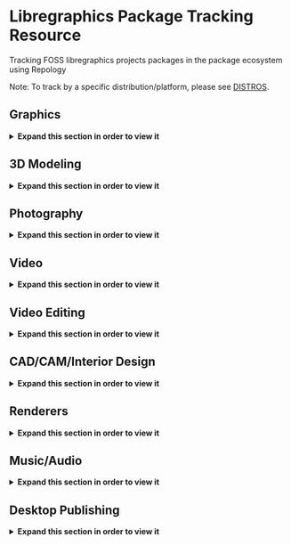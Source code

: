 # Libregraphics Package Tracking Resource
Tracking FOSS libregraphics projects packages in the package ecosystem using Repology

Note: To track by a specific distribution/platform, please see [DISTROS](DISTROS/).

<!-- Within this
comment are all the packages being tracked
## Graphics
gimp
gegl
babl
inkscape
krita
gmic
imagemagick
graphicsmagick
mypaint
azpainter
kolourpaint
synfig
opentoonz
milton
fontforge
birdfont
## 3D Modeling
blender
natron
wings3d
dust3d
djv
makehuman
## Photography
darktable
rawtherapee
luminance-hdr
entangle
photo
digikam
ufraw
photivo
photofilmstrip
hugin
hdrmerge
photoflare
pix
kphotoalbum
lightzone
stereophotoview
## Video
vlc
mpv
ffmpeg
kdenlive
pitivi
shotcut
olive-video-editor
openshot
obs-studio
flowblade
lives
gnome-subtitles
vidcutter
## CAD/CAM
freecad
librecad
sweethome3d
room-arranger
kicad
openSCAD
solvespace
openorienteering-mapper
qgis
appleseed
ospray
embree
luxcorerender
povray
yafaray
## Music
musescore
lilypond
rosegarden
mixxx
giada
portaudio
jack-audio-connection-kit
sonic-visualiser
gstreamer1
zynaddsubfx
audacity
dexed-synth
gnuradio
guitarix
vcvrack
qtractor
carla,
yoshimi
fluidsynth
qsynth
rakarrack
drumgizmo
synthv1
padthv1
drumkb1
samplv1
hydrogen
snd
ardour
aubio
swami
freebirth
gsequencer
qsampler
add64
linuxsampler
lmms
tuxguitar
## Audio Plugins
lv2:gxplugins
calf
kapitonov-plugins-pack-lv2v
scribus
sk1
laidout
kodi
calibre
sigil
-->

## Graphics
<details>
  <summary><b>Expand this section in order to view it</b></summary>
<table>
  <tr>
    <th>gimp</th>
    <th>gegl</th>
    <th>babl</th>
  </tr>
  <tr>
    <td valign="top"><a href="https://repology.org/metapackage/gimp/versions">
      <img src="https://repology.org/badge/vertical-allrepos/gimp.svg" alt="Packaging status" align="right"></a>
    </td>
    <td valign="top"><a href="https://repology.org/metapackage/gegl/versions">
      <img src="https://repology.org/badge/vertical-allrepos/gegl.svg" alt="Packaging status" align="right"></a>
    </td>
    <td valign="top"><a href="https://repology.org/metapackage/babl/versions">
      <img src="https://repology.org/badge/vertical-allrepos/babl.svg" alt="Packaging status" align="right"></a>
    </td>
  </tr>
</table>

<table>
  <tr>
    <th>inkscape</th>
    <th>krita</th>
    <th>gmic</th>
  </tr>
  <tr>
    <td valign="top"><a href="https://repology.org/metapackage/inkscape/versions">
      <img src="https://repology.org/badge/vertical-allrepos/inkscape.svg" alt="Packaging status" align="right"></a>
    </td>
    <td valign="top"><a href="https://repology.org/metapackage/krita/versions">
      <img src="https://repology.org/badge/vertical-allrepos/krita.svg" alt="Packaging status" align="right"></a>
    </td>
    <td valign="top"><a href="https://repology.org/metapackage/gmic/versions">
      <img src="https://repology.org/badge/vertical-allrepos/gmic.svg" alt="Packaging status" align="right"></a>
    </td>    
  </tr>
</table>

<table>
  <tr>
    <th>imagemagick</th>
    <th>graphicsmagick</th>
  </tr>
  <tr>
    <td valign="top"><a href="https://repology.org/metapackage/imagemagick/versions">
      <img src="https://repology.org/badge/vertical-allrepos/imagemagick.svg" alt="Packaging status" align="right"></a>
    <td valign="top"><a href="https://repology.org/metapackage/graphicsmagick/versions">
      <img src="https://repology.org/badge/vertical-allrepos/graphicsmagick.svg" alt="Packaging status" align="right"></a>
</table>


<table>
  <tr>
    <th>mypaint</th>
    <th>azpainter</th>
    <th>kolourpaint</th>    
  </tr>
  <tr>
    <td valign="top"><a href="https://repology.org/metapackage/mypaint/versions">
      <img src="https://repology.org/badge/vertical-allrepos/mypaint.svg" alt="Packaging status" align="right"></a>
    </td>
    <td valign="top"><a href="https://repology.org/metapackage/azpainter/versions">
      <img src="https://repology.org/badge/vertical-allrepos/azpainter.svg" alt="Packaging status" align="right"></a>
    </td>
    <td valign="top"><a href="https://repology.org/metapackage/kolourpaint/versions">
      <img src="https://repology.org/badge/vertical-allrepos/kolourpaint.svg" alt="Packaging status" align="right"></a>
    </td>
  </tr>
</table>

<table>
  <tr>
    <th>synfig</th>
    <th>opentoonz</th>
    <th>milton</th>
  </tr>
  <tr>
    <td valign="top"><a href="https://repology.org/metapackage/synfig/versions">
      <img src="https://repology.org/badge/vertical-allrepos/synfig.svg" alt="Packaging status" align="right"></a>
    <td valign="top"><a href="https://repology.org/metapackage/opentoonz/versions">
      <img src="https://repology.org/badge/vertical-allrepos/opentoonz.svg" alt="Packaging status" align="right"></a>
    </td>
    <td valign="top"><a href="https://repology.org/metapackage/milton/versions">
      <img src="https://repology.org/badge/vertical-allrepos/milton.svg" alt="Packaging status" align="right"></a>
    </td>
</table>


<table>
  <tr>
    <th>fontforge</th>
    <th>birdfont</th>
  </tr>
  <tr>
    <td valign="top"><a href="https://repology.org/metapackage/fontforge/versions">
      <img src="https://repology.org/badge/vertical-allrepos/fontforge.svg" alt="Packaging status" align="right"></a>
    </td>
    <td valign="top"><a href="https://repology.org/metapackage/birdfont/versions">
      <img src="https://repology.org/badge/vertical-allrepos/birdfont.svg" alt="Packaging status" align="right"></a>
    </td>
</table>


</details>

## 3D Modeling
<details>
  <summary><b>Expand this section in order to view it</b></summary>
<table>
  <tr>
    <th>blender</th>
    <th>natron</th>
    <th>wings3d</th>
  </tr>
  <tr>
    <td valign="top"><a href="https://repology.org/metapackage/blender/versions">
      <img src="https://repology.org/badge/vertical-allrepos/blender.svg" alt="Packaging status" align="right"></a>
    </td>
    <td valign="top"><a href="https://repology.org/metapackage/natron/versions">
      <img src="https://repology.org/badge/vertical-allrepos/natron.svg" alt="Packaging status" align="right"></a>
    </td>
    <td valign="top"><a href="https://repology.org/metapackage/wings3d/versions">
      <img src="https://repology.org/badge/vertical-allrepos/wings3d.svg" alt="Packaging status" align="right"></a>
    </td>
  </tr>
</table>
  
<table>
  <tr>
    <th>dust3d</th>
    <th>djv</th>
    <th>makehuman</th>
  </tr>
  <tr>
    <td valign="top"><a href="https://repology.org/metapackage/dust3d/versions">
      <img src="https://repology.org/badge/vertical-allrepos/dust3d.svg" alt="Packaging status" align="right"></a>
    </td>
    <td valign="top"><a href="https://repology.org/metapackage/djv/versions">
      <img src="https://repology.org/badge/vertical-allrepos/djv.svg" alt="Packaging status" align="right"></a>
    </td>
    <td valign="top"><a href="https://repology.org/metapackage/makehuman/versions">
      <img src="https://repology.org/badge/vertical-allrepos/makehuman.svg" alt="Packaging status" align="right"></a>
    </td>
  </tr>
</table>
  
  
</details>

## Photography
<details>
  <summary><b>Expand this section in order to view it</b></summary>
<table>
  <tr>
    <th>darktable</th>
    <th>rawtherapee</th>
    <th>luminance-hdr</th>
  </tr>
  <tr>
    <td valign="top"><a href="https://repology.org/metapackage/darktable/versions">
      <img src="https://repology.org/badge/vertical-allrepos/darktable.svg" alt="Packaging status" align="right"></a>
    </td>
    <td valign="top"><a href="https://repology.org/metapackage/rawtherapee/versions">
      <img src="https://repology.org/badge/vertical-allrepos/rawtherapee.svg" alt="Packaging status" align="right"></a>
    </td>
    <td valign="top"><a href="https://repology.org/metapackage/luminance-hdr/versions">
      <img src="https://repology.org/badge/vertical-allrepos/luminance-hdr.svg" alt="Packaging status" align="right"></a>
    </td>
  </tr>
</table>

<table>
  <tr>
    <th>entangle</th>
    <th>photoflow</th>
    <th>digikam</th>
  </tr>
  <tr>
    <td valign="top"><a href="https://repology.org/metapackage/entangle/versions">
      <img src="https://repology.org/badge/vertical-allrepos/entangle.svg" alt="Packaging status" align="right"></a>
    </td>
    <td valign="top"><a href="https://repology.org/metapackage/photoflow/versions">
      <img src="https://repology.org/badge/vertical-allrepos/photoflow.svg" alt="Packaging status" align="right"></a>
    </td>
    <td valign="top"><a href="https://repology.org/metapackage/digikam/versions">
      <img src="https://repology.org/badge/vertical-allrepos/digikam.svg" alt="Packaging status" align="right"></a>
    </td>
  </tr>
</table>

<table>
  <tr>
    <th>ufraw</th>
    <th>photivo</th>
    <th>photofilmstrip</th>
  </tr>
  <tr>
    <td valign="top"><a href="https://repology.org/metapackage/ufraw/versions">
      <img src="https://repology.org/badge/vertical-allrepos/ufraw.svg" alt="Packaging status" align="right"></a>
    </td>
    <td valign="top"><a href="https://repology.org/metapackage/photivo/versions">
      <img src="https://repology.org/badge/vertical-allrepos/photivo.svg" alt="Packaging status" align="right"></a>
    </td>
    <td valign="top"><a href="https://repology.org/metapackage/photofilmstrip/versions">
      <img src="https://repology.org/badge/vertical-allrepos/photofilmstrip.svg" alt="Packaging status" align="right"></a>
    </td>
  </tr>
</table>


<table>
  <tr>
    <th>hugin</th>
    <th>hdrmerge</th>
    <th>photoflare</th>
  </tr>
  <tr>
    <td valign="top"><a href="https://repology.org/metapackage/hugin/versions">
      <img src="https://repology.org/badge/vertical-allrepos/hugin.svg" alt="Packaging status" align="right"></a>
    </td>
    <td valign="top"><a href="https://repology.org/metapackage/hdrmerge/versions">
      <img src="https://repology.org/badge/vertical-allrepos/hdrmerge.svg" alt="Packaging status" align="right"></a>
    </td>
    <td valign="top"><a href="https://repology.org/metapackage/photoflare/versions">
      <img src="https://repology.org/badge/vertical-allrepos/photoflare.svg" alt="Packaging status" align="right"></a>
    </td>
  </tr>
</table>

<table>
  <tr>
    <th>pix</th>
    <th>kphotoalbum</th>
    <th>lightzone</th>
  </tr>
  <tr>
    <td valign="top"><a href="https://repology.org/metapackage/pix/versions">
      <img src="https://repology.org/badge/vertical-allrepos/pix.svg" alt="Packaging status" align="right"></a>
    </td>
    <td valign="top"><a href="https://repology.org/metapackage/kphotoalbum/versions">
      <img src="https://repology.org/badge/vertical-allrepos/kphotoalbum.svg" alt="Packaging status" align="right"></a>
    </td>
    <td valign="top"><a href="https://repology.org/metapackage/lightzone/versions">
      <img src="https://repology.org/badge/vertical-allrepos/lightzone.svg" alt="Packaging status" align="right"></a>
    </td>
  </tr>
</table>

<table>
  <tr>
    <th>stereophotoview</th>
  </tr>
  <tr>
    <td valign="top"><a href="https://repology.org/metapackage/stereophotoview/versions">
      <img src="https://repology.org/badge/vertical-allrepos/stereophotoview.svg" alt="Packaging status" align="right"></a>
    </td>
  </tr>
</table>

</details>

## Video
<details>
  <summary><b>Expand this section in order to view it</b></summary>
<table>
  <tr>
    <th>vlc</th>
    <th>mpv</th>
    <th>ffmpeg</th>
  </tr>
  <tr>
    <td valign="top"><a href="https://repology.org/metapackage/vlc/versions">
      <img src="https://repology.org/badge/vertical-allrepos/vlc.svg" alt="Packaging status" align="right"></a>
    </td>
    <td valign="top"><a href="https://repology.org/metapackage/mpv/versions">
      <img src="https://repology.org/badge/vertical-allrepos/mpv.svg" alt="Packaging status" align="right"></a>
    </td>
    <td valign="top"><a href="https://repology.org/metapackage/ffmpeg/versions">
      <img src="https://repology.org/badge/vertical-allrepos/ffmpeg.svg" alt="Packaging status" align="right"></a>
    </td>
  </tr>
</table>

<table>
  <tr>
    <th>kodi</th>
    <th>handbrake</th>
  </tr>
  <tr>
    <td valign="top"><a href="https://repology.org/metapackage/kodi/versions">
      <img src="https://repology.org/badge/vertical-allrepos/kodi.svg" alt="Packaging status" align="right"></a>
    </td>
    <td valign="top"><a href="https://repology.org/metapackage/handbrake/versions">
      <img src="https://repology.org/badge/vertical-allrepos/handbrake.svg" alt="Packaging status" align="right"></a>
    </td>
  </tr>
</table>
</details>



## Video Editing
<details>
  <summary><b>Expand this section in order to view it</b></summary>
<table>
  <tr>
    <th>kdenlive</th>
    <th>pitivi</th>
    <th>shotcut</th>
  </tr>
  <tr>
    <td valign="top"><a href="https://repology.org/metapackage/kdenlive/versions">
      <img src="https://repology.org/badge/vertical-allrepos/kdenlive.svg" alt="Packaging status" align="right"></a>
    </td>
    <td valign="top"><a href="https://repology.org/metapackage/pitivi/versions">
      <img src="https://repology.org/badge/vertical-allrepos/pitivi.svg" alt="Packaging status" align="right"></a>
    </td>
    <td valign="top"><a href="https://repology.org/metapackage/shotcut/versions">
      <img src="https://repology.org/badge/vertical-allrepos/shotcut.svg" alt="Packaging status" align="right"></a>
    </td>
  </tr>
</table>

<table>
  <tr>
    <th>olive-video-editor</th>
    <th>openshot</th>
    <th>obs-studio</th>
  </tr>
  <tr>
    <td valign="top"><a href="https://repology.org/metapackage/olive-video-editor/versions">
    <img src="https://repology.org/badge/vertical-allrepos/olive-video-editor.svg" alt="Packaging status" align="right"></a>
    </td>
    <td valign="top"><a href="https://repology.org/metapackage/openshot/versions">
      <img src="https://repology.org/badge/vertical-allrepos/openshot.svg" alt="Packaging status" align="right"></a>
    </td>
    <td valign="top"><a href="https://repology.org/metapackage/obs-studio/versions">
      <img src="https://repology.org/badge/vertical-allrepos/obs-studio.svg" alt="Packaging status" align="right"></a>
    </td>
  </tr>
</table>

<table>
  <tr>
    <th>flowblade</th>
    <th>lives</th>
    <th>gnome-subtitles</th>
  </tr>
  <tr>
    <td valign="top"><a href="https://repology.org/metapackage/flowblade/versions">
      <img src="https://repology.org/badge/vertical-allrepos/flowblade.svg" alt="Packaging status" align="right"></a>
    </td>
    <td valign="top"><a href="https://repology.org/metapackage/lives/versions">
      <img src="https://repology.org/badge/vertical-allrepos/lives.svg" alt="Packaging status" align="right"></a>
    </td>
    <td valign="top"><a href="https://repology.org/metapackage/gnome-subtitles/versions">
      <img src="https://repology.org/badge/vertical-allrepos/gnome-subtitles.svg" alt="Packaging status" align="right"></a>
    </td>
  </tr>
</table>

<table>
  <tr>
    <th>vidcutter</th>
  </tr>
  <tr>
    <td valign="top"><a href="https://repology.org/metapackage/vidcutter/versions">
      <img src="https://repology.org/badge/vertical-allrepos/vidcutter.svg" alt="Packaging status" align="right"></a>
    </td>
  </tr>
</table>
</details>


## CAD/CAM/Interior Design
<details>
  <summary><b>Expand this section in order to view it</b></summary>
<table>
  <tr>
    <th>freecad</th>
    <th>librecad</th>
    <th>sweethome3d</th>
  </tr>
  <tr>
    <td valign="top"><a href="https://repology.org/metapackage/freecad/versions">
      <img src="https://repology.org/badge/vertical-allrepos/freecad.svg" alt="Packaging status" align="right"></a>
    </td>
    <td valign="top"><a href="https://repology.org/metapackage/librecad/versions">
      <img src="https://repology.org/badge/vertical-allrepos/librecad.svg" alt="Packaging status" align="right"></a>
    </td>
    <td valign="top"><a href="https://repology.org/metapackage/sweethome3d/versions">
      <img src="https://repology.org/badge/vertical-allrepos/sweethome3d.svg" alt="Packaging status" align="right"></a>
    </td>
  </tr>
</table>
  
<table>
  <tr>
    <th>room-arranger</th>
    <th>kicad</th>
    <th>openSCAD</th>
  </tr>
  <tr>
    <td valign="top"><a href="https://repology.org/metapackage/room-arranger/versions">
      <img src="https://repology.org/badge/vertical-allrepos/room-arranger.svg" alt="Packaging status" align="right"></a>
    </td>
    <td valign="top"><a href="https://repology.org/metapackage/kicad/versions">
      <img src="https://repology.org/badge/vertical-allrepos/kicad.svg" alt="Packaging status" align="right"></a>
    </td>
    <td valign="top"><a href="https://repology.org/metapackage/openscad/versions">
      <img src="https://repology.org/badge/vertical-allrepos/openscad.svg" alt="Packaging status" align="right"></a>
    </td>
  </tr>
</table>  

<table>
  <tr>
    <th>solvespace</th>
    <th>openorienteering-mapper</th>
    <th>qgis</th>
  </tr>
  <tr>
    <td valign="top"><a href="https://repology.org/metapackage/solvespace/versions">
      <img src="https://repology.org/badge/vertical-allrepos/solvespace.svg" alt="Packaging status" align="right"></a>
    </td>
    <td valign="top"><a href="https://repology.org/metapackage/openorienteering-mapper/versions">
      <img src="https://repology.org/badge/vertical-allrepos/openorienteering-mapper.svg" alt="Packaging status" align="right"></a>
    <td valign="top"><a href="https://repology.org/metapackage/qgis/versions">
      <img src="https://repology.org/badge/vertical-allrepos/qgis.svg" alt="Packaging status" align="right"></a>
    </td>
  </tr>
</table>  
</details>

## Renderers
<details>
  <summary><b>Expand this section in order to view it</b></summary>
<table>
  <tr>
    <th>appleseed</th>
    <th>ospray</th>
    <th>povray</th>
  </tr>
  <tr>
    <td valign="top"><a href="https://repology.org/metapackage/appleseed/versions">
      <img src="https://repology.org/badge/vertical-allrepos/appleseed.svg" alt="Packaging status" align="right"></a>
    </td>
    <td valign="top"><a href="https://repology.org/metapackage/ospray/versions">
      <img src="https://repology.org/badge/vertical-allrepos/ospray.svg" alt="Packaging status" align="right"></a>
    </td>
    <td valign="top"><a href="https://repology.org/metapackage/povray/versions">
      <img src="https://repology.org/badge/vertical-allrepos/povray.svg" alt="Packaging status" align="right"></a>
    </td>
  </tr>
</table>

<table>
  <tr>
    <th>luxcorerender</th>
    <th>embree</th>
    <th>yafaray</th>
  </tr>
  <tr>
    <td valign="top"><a href="https://repology.org/metapackage/luxcorerender/versions">
      <img src="https://repology.org/badge/vertical-allrepos/luxcorerender.svg" alt="Packaging status" align="right"></a>
    </td>
    <td valign="top"><a href="https://repology.org/metapackage/embree/versions">
      <img src="https://repology.org/badge/vertical-allrepos/embree.svg" alt="Packaging status" align="right"></a>
    </td>
    <td valign="top"><a href="https://repology.org/metapackage/yafaray/versions">
      <img src="https://repology.org/badge/vertical-allrepos/yafaray.svg" alt="Packaging status" align="right"></a>
    </td>
  </tr>
</table>
</details>



## Music/Audio
<details>
  <summary><b>Expand this section in order to view it</b></summary>
<table>
  <tr>
    <th>musescore</th>
    <th>lilypond</th>
    <th>rosegarden</th>
  </tr>
  <tr>
    <td valign="top"><a href="https://repology.org/metapackage/musescore/versions">
      <img src="https://repology.org/badge/vertical-allrepos/musescore.svg" alt="Packaging status" align="right"></a>
    </td>
    <td valign="top"><a href="https://repology.org/metapackage/lilypond/versions">
      <img src="https://repology.org/badge/vertical-allrepos/lilypond.svg" alt="Packaging status" align="right"></a>
    </td>
    <td valign="top"><a href="https://repology.org/metapackage/rosegarden/versions">
      <img src="https://repology.org/badge/vertical-allrepos/rosegarden.svg" alt="Packaging status" align="right"></a>
    </td>
  </tr>
</table>

<table>
  <tr>
    <th>mixxx</th>
    <th>giada</th>
    <th>hydrogen</th>
  </tr>
  <tr>
    <td valign="top"><a href="https://repology.org/metapackage/mixxx/versions">
      <img src="https://repology.org/badge/vertical-allrepos/mixxx.svg" alt="Packaging status" align="right"></a>
    </td>
    <td valign="top"><a href="https://repology.org/metapackage/giada/versions">
      <img src="https://repology.org/badge/vertical-allrepos/giada.svg" alt="Packaging status" align="right"></a>
    </td>
    <td valign="top"><a href="https://repology.org/metapackage/hydrogen/versions">
      <img src="https://repology.org/badge/vertical-allrepos/hydrogen.svg" alt="Packaging status" align="right"></a>
    </td>
  </tr>
</table>

<table>
  <tr>
    <th>portaudio</th>
    <th>jack-audio-connection-kit</th>
    <th>sonic-visualiser</th>
  </tr>
  <tr>
    <td valign="top"><a href="https://repology.org/metapackage/portaudio/versions">
      <img src="https://repology.org/badge/vertical-allrepos/portaudio.svg" alt="Packaging status" align="right"></a>
    </td>
    <td valign="top"><a href="https://repology.org/metapackage/jack-audio-connection-kit/versions">
      <img src="https://repology.org/badge/vertical-allrepos/jack-audio-connection-kit.svg" alt="Packaging status" align="right"></a>
    </td>
    <td valign="top"><a href="https://repology.org/metapackage/sonic-visualiser/versions">
      <img src="https://repology.org/badge/vertical-allrepos/sonic-visualiser.svg" alt="Packaging status" align="right"></a>
    </td>
  </tr>
</table>

<table>
  <tr>
    <th>gstreamer1</th>
    <th>zynaddsubfx</th>
    <th>audacity</th>
  </tr>
  <tr>
    <td valign="top"><a href="https://repology.org/metapackage/gstreamer1/versions">
      <img src="https://repology.org/badge/vertical-allrepos/gstreamer1.svg" alt="Packaging status" align="right"></a>
    </td>
    <td valign="top"><a href="https://repology.org/metapackage/zynaddsubfx/versions">
      <img src="https://repology.org/badge/vertical-allrepos/zynaddsubfx.svg" alt="Packaging status" align="right"></a>
    </td>
    <td valign="top"><a href="https://repology.org/metapackage/audacity/versions">
      <img src="https://repology.org/badge/vertical-allrepos/audacity.svg" alt="Packaging status" align="right"></a>
    </td>
  </tr>
</table>

<table>
  <tr>
    <th>yoshimi</th>
    <th>fluidsynth</th>
    <th>qsynth</th>
    <th>rakarrack</th>
  </tr>
  <tr>
    <td valign="top"><a href="https://repology.org/metapackage/yoshimi/versions">
      <img src="https://repology.org/badge/vertical-allrepos/yoshimi.svg" alt="Packaging status" align="right"></a>
    </td>
    <td valign="top"><a href="https://repology.org/metapackage/fluidsynth/versions">
      <img src="https://repology.org/badge/vertical-allrepos/fluidsynth.svg" alt="Packaging status" align="right"></a>
    </td>
    <td valign="top"><a href="https://repology.org/metapackage/qsynth/versions">
      <img src="https://repology.org/badge/vertical-allrepos/qsynth.svg" alt="Packaging status" align="right"></a>
    </td>
    <td valign="top"><a href="https://repology.org/metapackage/rakarrack/versions">
      <img src="https://repology.org/badge/vertical-allrepos/rakarrack.svg" alt="Packaging status" align="right"></a>
    </td>
  </tr>
</table>

<table>
  <tr>
    <th>dexed-synth</th>
    <th>vcvrack</th>
  </tr>
  <tr>
    <td valign="top"><a href="https://repology.org/metapackage/dexed-synth/versions">
      <img src="https://repology.org/badge/vertical-allrepos/dexed-synth.svg" alt="Packaging status" align="right"></a>
    </td>
    <td valign="top"><a href="https://repology.org/metapackage/vcvrack/versions">
      <img src="https://repology.org/badge/vertical-allrepos/vcvrack.svg" alt="Packaging status" align="right"></a>
    </td>
  </tr>
</table>

<table>
  <tr>
    <th>gnuradio</th>
    <th>guitarix</th>
  </tr>
  <tr>
    <td valign="top"><a href="https://repology.org/metapackage/gnuradio/versions">
      <img src="https://repology.org/badge/vertical-allrepos/gnuradio.svg" alt="Packaging status" align="right"></a>
    </td>
    <td valign="top"><a href="https://repology.org/metapackage/guitarix/versions">
      <img src="https://repology.org/badge/vertical-allrepos/guitarix.svg" alt="Packaging status" align="right"></a>
    </td>
  </tr>
</table>

<table>
  <tr>
    <th>qtractor</th>
    <th>carla</th>
    <th>drumgizmo</th>
  </tr>
  <tr>
    <td valign="top"><a href="https://repology.org/metapackage/qtractor/versions">
      <img src="https://repology.org/badge/vertical-allrepos/qtractor.svg" alt="Packaging status" align="right"></a>
    </td>
    <td valign="top"><a href="https://repology.org/metapackage/carla/versions">
      <img src="https://repology.org/badge/vertical-allrepos/carla.svg" alt="Packaging status" align="right"></a>
    </td>
    <td valign="top"><a href="https://repology.org/metapackage/drumgizmo/versions">
      <img src="https://repology.org/badge/vertical-allrepos/drumgizmo.svg" alt="Packaging status" align="right"></a>
    </td>
  </tr>
</table>

<table>
  <tr>
    <th>synthv1</th>
    <th>padthv1</th>
    <th>drumkv1</th>
    <th>samplv1</th>
  </tr>
  <tr>
    <td valign="top"><a href="https://repology.org/metapackage/synthv1/versions">
      <img src="https://repology.org/badge/vertical-allrepos/synthv1.svg" alt="Packaging status" align="right"></a>
    </td>
    <td valign="top"><a href="https://repology.org/metapackage/padthv1/versions">
      <img src="https://repology.org/badge/vertical-allrepos/padthv1.svg" alt="Packaging status" align="right"></a>
    </td>
    <td valign="top"><a href="https://repology.org/metapackage/drumkv1/versions">
      <img src="https://repology.org/badge/vertical-allrepos/drumkv1.svg" alt="Packaging status" align="right"></a>
    </td>
    <td valign="top"><a href="https://repology.org/metapackage/samplv1/versions">
      <img src="https://repology.org/badge/vertical-allrepos/samplv1.svg" alt="Packaging status" align="right"></a>
    </td>
  </tr>
</table>

<table>
  <tr>
    <th>snd</th>
    <th>ardour</th>
    <th>swami</th>
  </tr>
  <tr>
    <td valign="top"><a href="https://repology.org/metapackage/snd/versions">
      <img src="https://repology.org/badge/vertical-allrepos/snd.svg" alt="Packaging status" align="right"></a>
    </td>
    <td valign="top"><a href="https://repology.org/metapackage/ardour/versions">
      <img src="https://repology.org/badge/vertical-allrepos/ardour.svg" alt="Packaging status" align="right"></a>
    </td>
    <td valign="top"><a href="https://repology.org/metapackage/swami/versions">
      <img src="https://repology.org/badge/vertical-allrepos/swami.svg" alt="Packaging status" align="right"></a>
    </td>
  </tr>
</table>


<table>
  <tr>
    <th>gsequencer</th>
    <th>qsampler</th>
    <th>aubio</th>
  </tr>
  <tr>
    <td valign="top"><a href="https://repology.org/metapackage/gsequencer/versions">
      <img src="https://repology.org/badge/vertical-allrepos/gsequencer.svg" alt="Packaging status" align="right"></a>
    </td>
    <td valign="top"><a href="https://repology.org/metapackage/qsampler/versions">
      <img src="https://repology.org/badge/vertical-allrepos/qsampler.svg" alt="Packaging status" align="right"></a>
    </td>
    <td valign="top"><a href="https://repology.org/metapackage/aubio/versions">
      <img src="https://repology.org/badge/vertical-allrepos/aubio.svg" alt="Packaging status" align="right"></a>
    </td>
  </tr>
</table>


<table>
  <tr>
    <th>freebirth</th>
    <th>add64</th>
    <th>linuxsampler</th>
  </tr>
  <tr>
    <td valign="top"><a href="https://repology.org/metapackage/freebirth/versions">
      <img src="https://repology.org/badge/vertical-allrepos/freebirth.svg" alt="Packaging status" align="right"></a>
    </td>
    <td valign="top"><a href="https://repology.org/metapackage/add64/versions">
      <img src="https://repology.org/badge/vertical-allrepos/add64.svg" alt="Packaging status" align="right"></a>
    </td>
    <td valign="top"><a href="https://repology.org/metapackage/linuxsampler/versions">
      <img src="https://repology.org/badge/vertical-allrepos/linuxsampler.svg" alt="Packaging status" align="right"></a>
    </td>
</table>

<table>
  <tr>
    <th>helio-workstation</th>
    <th>lmms</th>
    <th>tuxguitar</th>
  </tr>
  <tr>
    <td valign="top"><a href="https://repology.org/metapackage/helio-workstation/versions">
      <img src="https://repology.org/badge/vertical-allrepos/helio-workstation.svg" alt="Packaging status" align="right"></a>
    </td>
    <td valign="top"><a href="https://repology.org/metapackage/lmms/versions">
      <img src="https://repology.org/badge/vertical-allrepos/lmms.svg" alt="Packaging status" align="right"></a>
    </td>
    <td valign="top"><a href="https://repology.org/metapackage/tuxguitar/versions">
      <img src="https://repology.org/badge/vertical-allrepos/tuxguitar.svg" alt="Packaging status" align="right"></a>
    </td>
</table>

<table>
  <tr>
    <th>audacious</th>
  </tr>
  <tr>
    <td valign="top"><a href="https://repology.org/metapackage/audacious/versions">
      <img src="https://repology.org/badge/vertical-allrepos/audacious.svg" alt="Packaging status" align="right"></a>
    </td>
</table>

## Audio plugins
<table>
  <tr>
    <th>lv2:gxplugins</th>
    <th>calf</th>
    <th>kapitonov-plugins-pack-lv2</th>
  </tr>
  <tr>
    <td valign="top"><a href="https://repology.org/metapackage/lv2:gxplugins/versions">
      <img src="https://repology.org/badge/vertical-allrepos/lv2:gxplugins.svg" alt="Packaging status" align="right"></a>
    </td>
    <td valign="top"><a href="https://repology.org/metapackage/calf/versions">
      <img src="https://repology.org/badge/vertical-allrepos/calf.svg" alt="Packaging status" align="right"></a>
    <td valign="top"><a href="https://repology.org/metapackage/kapitonov-plugins-pack-lv2/versions">
      <img src="https://repology.org/badge/vertical-allrepos/kapitonov-plugins-pack-lv2.svg" alt="Packaging status" align="right"></a>
    </td>
  </tr>
</table>


</details>

## Desktop Publishing
<details>
  <summary><b>Expand this section in order to view it</b></summary>
<table>
  <tr>
    <th>scribus</th>
    <th>sk1</th>
    <th>laidout</th>
  </tr>
  <tr>
    <td valign="top"><a href="https://repology.org/metapackage/scribus/versions">
      <img src="https://repology.org/badge/vertical-allrepos/scribus.svg" alt="Packaging status" align="right"></a>
    </td>
    <td valign="top"><a href="https://repology.org/metapackage/sk1/versions">
      <img src="https://repology.org/badge/vertical-allrepos/sk1.svg" alt="Packaging status" align="right"></a>
    </td>
    <td valign="top"><a href="https://repology.org/metapackage/laidout/versions">
      <img src="https://repology.org/badge/vertical-allrepos/laidout.svg" alt="Packaging status" align="right"></a>
    </td>
  </tr>
</table>

<table>
  <tr>
    <th>calibre</th>
    <th>sigil</th>
  </tr>
  <tr>
    <td valign="top"><a href="https://repology.org/metapackage/calibre/versions">
      <img src="https://repology.org/badge/vertical-allrepos/calibre.svg" alt="Packaging status" align="right"></a>
    </td>
    <td valign="top"><a href="https://repology.org/metapackage/sigil/versions">
      <img src="https://repology.org/badge/vertical-allrepos/sigil.svg" alt="Packaging status" align="right"></a>
    </td>
  </tr>
</table>
